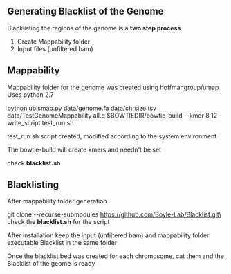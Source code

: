 ## Generating Blacklist of the Genome

Blacklisting the regions of the genome is a **two step process**
  1. Create Mappability folder
  2. Input files (unfiltered bam)
  
## Mappability

Mappability folder for the genome was created using hoffmangroup/umap \
Uses python 2.7

python ubismap.py data/genome.fa data/chrsize.tsv data/TestGenomeMappability all.q $BOWTIEDIR/bowtie-build --kmer 8 12 -write_script test_run.sh

test_run.sh script created, modified according to the system environment

The bowtie-build will create kmers and needn't be set 

check **blacklist.sh** 

## Blacklisting 
After mappability folder generation

git clone --recurse-submodules https://github.com/Boyle-Lab/Blacklist.git\
check the **blacklist.sh** for the script

After installation keep the input (unfiltered bam) and mappability folder executable Blacklist in the same folder

Once the blacklist.bed was created for each chromosome, cat them and the Blacklist of the geome is ready
